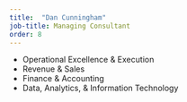 ```yaml
---
title:  "Dan Cunningham"
job-title: Managing Consultant
order: 8
---
```

- Operational Excellence & Execution
- Revenue & Sales
- Finance & Accounting
- Data, Analytics, & Information Technology
